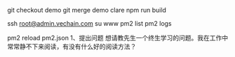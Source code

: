 git checkout demo
git merge demo clare
npm run build



ssh root@admin.vechain.com
su www
pm2 list
pm2 logs

pm2 reload pm2.json
1、提出问题
想请教先生一个终生学习的问题。我在工作中常常静不下来阅读，有没有什么好的阅读方法？